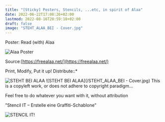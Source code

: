 ```yaml
---
title: "[Sticky] Posters, Stencils, ...etc, in spirit of Alaa"
date: 2022-06-22T17:08:26+02:00
lastmod: 2022-08-16T20:59:18+02:00
draft: false
image: "STEHT_ALAA_BEI - Cover.jpg"
---
```

Poster: Read (with) Alaa

![Alaa Poster](/AlaaAbdelFattahPoster.jpeg)

Source:[https://freealaa.net/](https://freealaa.net/)

Print, Modify, Put it up!
Distribute::*

![STEHT BEI ALAA](/STEHT_ALAA_BEI.jpg)
![STEHT BEI ALAA](/STEHT_ALAA_BEI - Cover.jpg)
This is a copyleft work, or does not adhere to copyright paradigm...

Feel free to do whatever you want with it, without attribution

"Stencil IT – Erstelle eine Graffiti-Schablone"

![STENCIL IT!](/Alaa-Stencil.jpg)